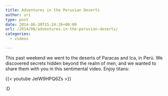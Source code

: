 ```yaml
---
title: Adventures in the Peruvian Deserts
author: uri
type: post
date: 2014-06-30T15:24:26+00:00
url: /2014/06/adventures-in-the-peruvian-deserts/
categories:
  - vídeos

---
```

This past weekend we went to the deserts of Paracas and Ica, in Perú. We discovered secrets hidden beyond the realm of men, and we wanted to share them with you in this sentimental video. Enjoy titans:

{{< youtube JelW9HPQ6Zs >}}

 :D 